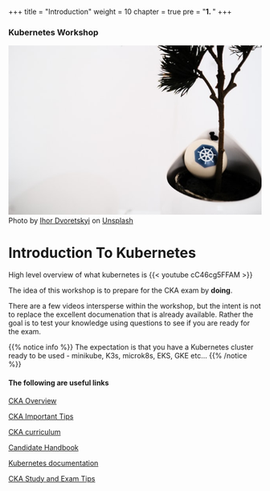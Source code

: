 +++
title = "Introduction"
weight = 10
chapter = true
pre = "<b>1. </b>"
+++

### Kubernetes Workshop
![Kubernetes](images/ihor-dvoretskyi1-unsplash.jpg?classes=border)
Photo by <a href="https://unsplash.com/@ihor_dvoretskyi?utm_source=unsplash&utm_medium=referral&utm_content=creditCopyText">Ihor Dvoretskyi</a> on <a href="https://unsplash.com/collections/4540457/kubernetes?utm_source=unsplash&utm_medium=referral&utm_content=creditCopyText">Unsplash</a>
# Introduction To Kubernetes

High level overview of what kubernetes is 
{{< youtube cC46cg5FFAM >}}

The idea of this workshop is to prepare for the CKA exam by **doing**.

There are a few videos intersperse within the workshop, but the intent is not to replace the excellent documenation that
is already available. Rather the goal is to test your knowledge using questions to see if you are ready for the exam.

{{% notice info %}}
The expectation is that you have a Kubernetes cluster ready to be used - minikube, K3s, microk8s, EKS, GKE etc...
{{% /notice %}}


#### The following are useful links 

[CKA Overview](https://www.cncf.io/certification/cka/)

[CKA Important Tips](https://docs.linuxfoundation.org/tc-docs/certification/tips-cka-and-ckad)

[CKA curriculum](https://github.com/cncf/curriculum/blob/master/CKA_Curriculum_v1.21.pdf)

[Candidate Handbook](https://docs.linuxfoundation.org/tc-docs/certification/lf-candidate-handbook)

[Kubernetes documentation](https://kubernetes.io/docs/home/)

[CKA Study and Exam Tips](https://docs.google.com/presentation/d/1QmOwflPsWHww1xFyqGIea0-9TdNNkpxL6z20ifXsOHk/edit?usp=sharing)


